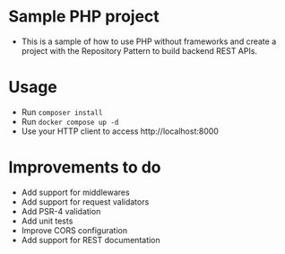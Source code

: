 # Sample PHP project

- This is a sample of how to use PHP without frameworks and create a project with the Repository Pattern to build backend REST APIs.

# Usage

- Run `composer install`
- Run `docker compose up -d`
- Use your HTTP client to access http://localhost:8000

# Improvements to do

- Add support for middlewares
- Add support for request validators
- Add PSR-4 validation
- Add unit tests
- Improve CORS configuration
- Add support for REST documentation